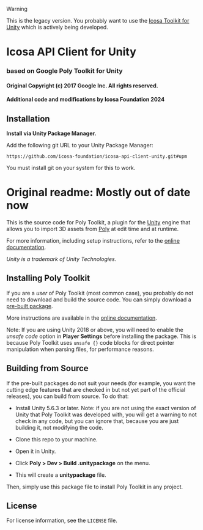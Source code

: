 > [!WARNING]
> This is the legacy version. You probably want to use the [Icosa Toolkit for Unity](https://github.com/icosa-foundation/icosa-toolkit-unity) which is actively being developed.


# Icosa API Client for Unity
### based on Google Poly Toolkit for Unity

#### Original Copyright (c) 2017 Google Inc. All rights reserved.
#### Additional code and modifications by Icosa Foundation 2024

## Installation ##

**Install via Unity Package Manager.**

Add the following git URL to your Unity Package Manager:

```
https://github.com/icosa-foundation/icosa-api-client-unity.git#upm
```

You must install git on your system for this to work.

# Original readme: Mostly out of date now

This is the source code for Poly Toolkit, a plugin for the
[Unity](http://unity3d.com) engine that allows you to
import 3D assets from [Poly](https://poly.google.com) at
edit time and at runtime.

For more information, including setup instructions, refer to the [online
documentation](https://developers.google.com/poly/develop/unity).

_Unity is a trademark of Unity Technologies._

## Installing Poly Toolkit

If you are a _user_ of Poly Toolkit (most common case), you probably do not
need to download and build the source code. You can simply download a
[pre-built package](https://github.com/googlevr/poly-toolkit-unity/releases).

More instructions are available in the [online
documentation](https://developers.google.com/poly/develop/unity).

Note: If you are using Unity 2018 or above, you will need to enable the
_unsafe code_ option in **Player Settings** before installing the package.
This is because Poly Toolkit uses `unsafe {}` code blocks for direct
pointer manipulation when parsing files, for performance reasons.

## Building from Source

If the pre-built packages do not suit your needs (for example, you want the
cutting edge features that are checked in but not yet part of the official
releases), you can build from source. To do that:

* Install Unity 5.6.3 or later. Note: if you are not using the exact version of
  Unity that Poly Toolkit was developed with, you will get a warning to
  not check in any code, but you can ignore that, because you are just
  building it, not modifying the code.

* Clone this repo to your machine.

* Open it in Unity.

* Click **Poly > Dev > Build .unitypackage** on the menu.

* This will create a **unitypackage** file.

Then, simply use this package file to install Poly Toolkit in any project.

## License

For license information, see the `LICENSE` file.

